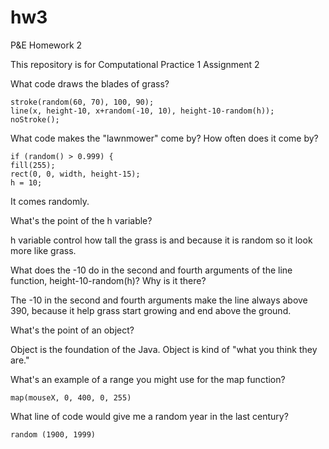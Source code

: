 # hw3

P&E Homework 2

This repository is for Computational Practice 1 Assignment 2

What code draws the blades of grass?

    stroke(random(60, 70), 100, 90);
    line(x, height-10, x+random(-10, 10), height-10-random(h));
    noStroke();

What code makes the "lawnmower" come by? How often does it come by?

    if (random() > 0.999) {
    fill(255);
    rect(0, 0, width, height-15);
    h = 10;
    
It comes randomly.

What's the point of the h variable?

h variable control how tall the grass is and because it is random so it look more like grass.

What does the -10 do in the second and fourth arguments of the line function, height-10-random(h)? Why is it there?

The -10 in the second and fourth arguments make the line always above 390, because it help grass start growing and end above the ground. 

What's the point of an object?

Object is the foundation of the Java. Object is kind of "what you think they are."

What's an example of a range you might use for the map function?

    map(mouseX, 0, 400, 0, 255)

What line of code would give me a random year in the last century?

    random (1900, 1999)
